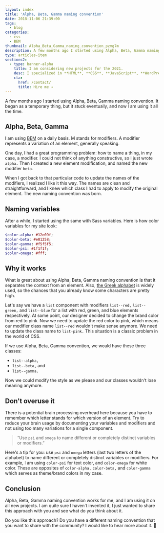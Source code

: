 ```yaml
---
layout: index
title: 'Alpha, Beta, Gamma naming convention'
date: 2018-11-06 21:39:00
tags:
  - blog
categories:
  - css
  - BEM
thumbnail: Alpha_Beta_Gamma_naming_convention_pzmg7m
description: A few months ago I started using Alpha, Beta, Gamma naming convention. It began as a temporary thing, but it stuck eventually, and now I am using it all the time.
type: articles-item
sections2:
  - type: banner-alpha
    title: I am considering new projects for the 2021.
    desc: I specialized in **HTML**, **CSS**, **JavaScript**, **WordPress**, **Shopify**, and **JAMstack** technologies.
    cta:
      href: /contact/
      title: Hire me ⇢
---
```


A few months ago I started using Alpha, Beta, Gamma naming convention. It began as a temporary thing, but it stuck eventually, and now I am using it all the time.

<!-- more -->

## Alpha, Beta, Gamma

I am using [BEM] on a daily basis. M stands for modifiers. A modifier represents a variation of an element, generally speaking.

One day, I had a great programming problem: how to name a thing, in my case, a modifier. I could not think of anything constructive, so I just wrote `alpha.` Then I created a new element modification, and named the new modifier `beta.`

When I got back to that particular code to update the names of the modifiers, I realized I like it this way. The names are clean and straightforward, and I knew which class I had to apply to modify the original element. The new naming convention was born.

## Naming variables

After a while, I started using the same with Sass variables. Here is how color variables for my site look:

``` sass
$color-alpha: #12e09f;
$color-beta: #e01258;
$color-gamma: #f5f5f5;
$color-psi: #1f1f1f;
$color-omega: #fff;
```

## Why it works

What is great about using Alpha, Beta, Gamma naming convention is that it separates the context from an element. Also, [the Greek alphabet] is widely used, so the chances that you already know some characters are pretty high.

Let's say we have a `list` component with modifiers `list--red,` `list--green,` and `list--blue` for a list with red, green, and blue elements respectively. At some point, our designer decided to change the brand color from red to pink. Now we need to update the red color to pink, which means our modifier class name `list--red` wouldn't make sense anymore. We need to update the class name to `list-pink.` This situation is a classic problem in the world of CSS.

If we use Alpha, Beta, Gamma convention, we would have these three classes:

- `list--alpha,`
- `list--beta,` and
- `list--gamma.`

Now we could modify the style as we please and our classes wouldn't lose meaning anymore.

## Don't overuse it

There is a potential brain processing overhead here because you have to remember which letter stands for which version of an element. Try to reduce your brain usage by documenting your variables and modifiers and not using too many variations for a single component.

> “Use `psi` and `omega` to name different or completely distinct variables or modifiers.”

Here's a tip for you: use `psi` and `omega` letters (last two letters of the alphabet) to name different or completely distinct variables or modifiers. For example, I am using `color-psi` for text color, and `color-omega` for white color. These are opposites of `color-alpha,` `color-beta,` and `color-gamma` which serves as theme/brand colors in my case.

## Conclusion

Alpha, Beta, Gamma naming convention works for me, and I am using it on all new projects. I am quite sure I haven't invented it, I just wanted to share this approach with you and see what do you think about it.

Do you like this approach? Do you have a different naming convention that you want to share with the community? I would like to hear more about it. 💬

[BEM]: http://getbem.com/
[the Greek alphabet]: https://en.wikipedia.org/wiki/Greek_alphabet
